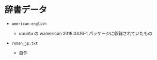 # 辞書データ

- `american-english`
  - ubuntu の wamerican 2018.04.16-1 パッケージに収録されていたもの

- `roman_jp.txt`
  - 自作

